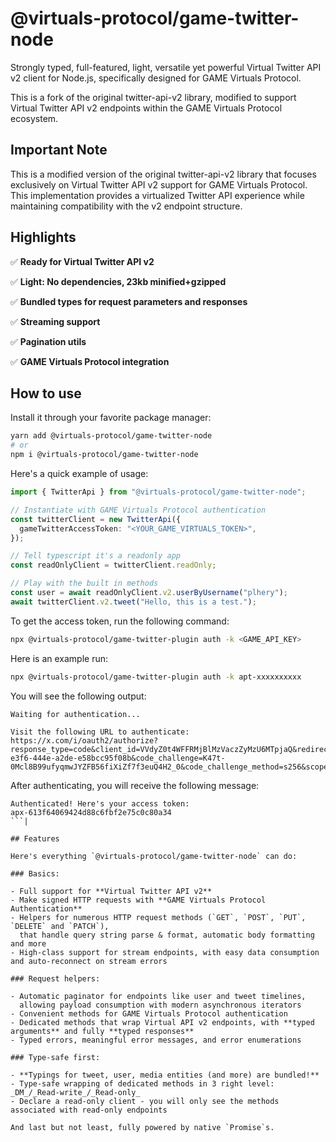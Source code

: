 # @virtuals-protocol/game-twitter-node

Strongly typed, full-featured, light, versatile yet powerful Virtual Twitter API v2 client for Node.js, specifically designed for GAME Virtuals Protocol.

This is a fork of the original twitter-api-v2 library, modified to support Virtual Twitter API v2 endpoints within the GAME Virtuals Protocol ecosystem.

## Important Note

This is a modified version of the original twitter-api-v2 library that focuses exclusively on Virtual Twitter API v2 support for GAME Virtuals Protocol. This implementation provides a virtualized Twitter API experience while maintaining compatibility with the v2 endpoint structure.

## Highlights

✅ **Ready for Virtual Twitter API v2**

✅ **Light: No dependencies, 23kb minified+gzipped**

✅ **Bundled types for request parameters and responses**

✅ **Streaming support**

✅ **Pagination utils**

✅ **GAME Virtuals Protocol integration**

## How to use

Install it through your favorite package manager:

```bash
yarn add @virtuals-protocol/game-twitter-node
# or
npm i @virtuals-protocol/game-twitter-node
```

Here's a quick example of usage:

```ts
import { TwitterApi } from "@virtuals-protocol/game-twitter-node";

// Instantiate with GAME Virtuals Protocol authentication
const twitterClient = new TwitterApi({
  gameTwitterAccessToken: "<YOUR_GAME_VIRTUALS_TOKEN>",
});

// Tell typescript it's a readonly app
const readOnlyClient = twitterClient.readOnly;

// Play with the built in methods
const user = await readOnlyClient.v2.userByUsername("plhery");
await twitterClient.v2.tweet("Hello, this is a test.");
```

To get the access token, run the following command:

```bash
npx @virtuals-protocol/game-twitter-plugin auth -k <GAME_API_KEY>
```

Here is an example run:

```bash
npx @virtuals-protocol/game-twitter-plugin auth -k apt-xxxxxxxxxx
```

You will see the following output:

```
Waiting for authentication...

Visit the following URL to authenticate:
https://x.com/i/oauth2/authorize?response_type=code&client_id=VVdyZ0t4WFFRMjBlMzVaczZyMzU6MTpjaQ&redirect_uri=http%3A%2F%2Flocalhost%3A8714%2Fcallback&state=866c82c0-e3f6-444e-a2de-e58bcc95f08b&code_challenge=K47t-0Mcl8B99ufyqmwJYZFB56fiXiZf7f3euQ4H2_0&code_challenge_method=s256&scope=tweet.read%20tweet.write%20users.read%20offline.access
```

After authenticating, you will receive the following message:

````
Authenticated! Here's your access token:
apx-613f64069424d88c6fbf2e75c0c80a34
```|

## Features

Here's everything `@virtuals-protocol/game-twitter-node` can do:

### Basics:

- Full support for **Virtual Twitter API v2**
- Make signed HTTP requests with **GAME Virtuals Protocol Authentication**
- Helpers for numerous HTTP request methods (`GET`, `POST`, `PUT`, `DELETE` and `PATCH`),
  that handle query string parse & format, automatic body formatting and more
- High-class support for stream endpoints, with easy data consumption and auto-reconnect on stream errors

### Request helpers:

- Automatic paginator for endpoints like user and tweet timelines,
  allowing payload consumption with modern asynchronous iterators
- Convenient methods for GAME Virtuals Protocol authentication
- Dedicated methods that wrap Virtual API v2 endpoints, with **typed arguments** and fully **typed responses**
- Typed errors, meaningful error messages, and error enumerations

### Type-safe first:

- **Typings for tweet, user, media entities (and more) are bundled!**
- Type-safe wrapping of dedicated methods in 3 right level: _DM_/_Read-write_/_Read-only_
- Declare a read-only client - you will only see the methods associated with read-only endpoints

And last but not least, fully powered by native `Promise`s.
````
